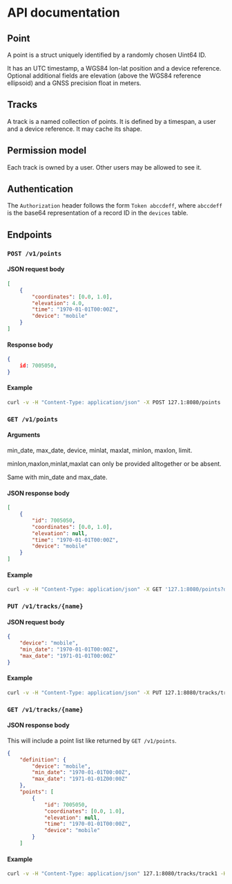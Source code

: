 # API documentation
## Point
A point is a struct uniquely identified by a randomly chosen Uint64 ID.

It has an UTC timestamp, a WGS84 lon-lat position and a device reference.
Optional additional fields are elevation (above the WGS84 reference ellipsoid)
and a GNSS precision float in meters.

## Tracks
A track is a named collection of points. It is defined by a timespan, a user and a
device reference. It may cache its shape.

## Permission model
Each track is owned by a user. Other users may be allowed to see it.

## Authentication
The `Authorization` header follows the form `Token abccdeff`, where `abccdeff`
is the base64 representation of a record ID in the `devices` table.

## Endpoints
### `POST /v1/points`
#### JSON request body
```json
[
    {
        "coordinates": [0.0, 1.0],
        "elevation": 4.0,
        "time": "1970-01-01T00:00Z",
        "device": "mobile"
    }
]
```
#### Response body
```json
{
    id: 7005050,
}
```

#### Example
```sh
curl -v -H "Content-Type: application/json" -X POST 127.1:8080/points  -H 'Authorization: Token Y3U2eWFoVGgK' -d '[{"coordinates": [3.0, 4.0],"time": "2017-12-24T18:21Z","elevation": 4,"device": "dev"}]'
```

### `GET /v1/points`
#### Arguments
min\_date, max\_date, device, minlat, maxlat, minlon, maxlon, limit.

minlon,maxlon,minlat,maxlat can only be provided alltogether or be absent.

Same with min\_date and max\_date.

#### JSON response body
```json
[
    {
        "id": 7005050,
        "coordinates": [0.0, 1.0],
        "elevation": null,
        "time": "1970-01-01T00:00Z",
        "device": "mobile"
    }
]
```

#### Example
```sh
curl -v -H "Content-Type: application/json" -X GET '127.1:8080/points?device=dev&minlon=0.0&maxlon=8.0&minlat=0.0&maxlat=9.0'  -H 'Authorization: Token Y3U2eWFoVGgK' | jq
```

### `PUT /v1/tracks/{name}`
#### JSON request body
```json
{
    "device": "mobile",
    "min_date": "1970-01-01T00:00Z",
    "max_date": "1971-01-01T00:00Z"
}
```

#### Example
```sh
curl -v -H "Content-Type: application/json" -X PUT 127.1:8080/tracks/track1  -H 'Authorization: Token Y3U2eWFoVGgK' -d '{"device":"dev","min_date": "1970-01-01T00:00Z","max_date": "2010-01-01T00:00Z"}'
```

### `GET /v1/tracks/{name}`
#### JSON response body
This will include a point list like returned by `GET /v1/points`.

```json
{
    "definition": {
        "device": "mobile",
        "min_date": "1970-01-01T00:00Z",
        "max_date": "1971-01-01Z00:00Z"
    },
    "points": [
        {
            "id": 7005050,
            "coordinates": [0.0, 1.0],
            "elevation": null,
            "time": "1970-01-01T00:00Z",
            "device": "mobile"
        }
    ]
```

#### Example
```sh
curl -v -H "Content-Type: application/json" 127.1:8080/tracks/track1 -H 'Authorization: Token Y3U2eWFoVGgK' | jq
```
